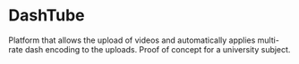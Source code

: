 # DashTube
Platform that allows the upload of videos and automatically applies multi-rate dash encoding to the uploads. Proof of concept for a university subject.
